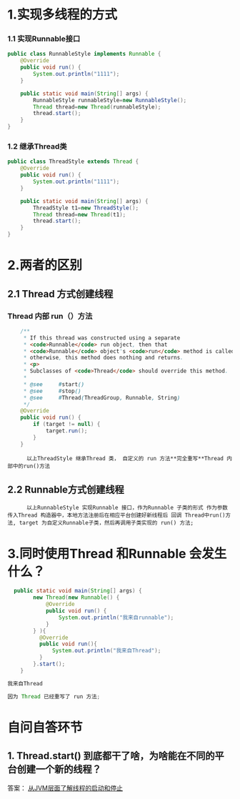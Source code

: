 <a name="YIivM"></a>
# 1.实现多线程的方式
<a name="bDf4K"></a>
### 1.1 实现Runnable接口
```java
public class RunnableStyle implements Runnable {
    @Override
    public void run() {
        System.out.println("1111");
    }

    public static void main(String[] args) {
        RunnableStyle runnableStyle=new RunnableStyle();
        Thread thread=new Thread(runnableStyle);
        thread.start();
    }
}
```
<a name="tpiHi"></a>
### 1.2 继承Thread类
```java
public class ThreadStyle extends Thread {
    @Override
    public void run() {
        System.out.println("1111");
    }

    public static void main(String[] args) {
        ThreadStyle t1=new ThreadStyle();
        Thread thread=new Thread(t1);
        thread.start();
    }
}
```
<a name="ERXJv"></a>
# 2.两者的区别
<a name="bMWKp"></a>
## 2.1 Thread 方式创建线程
<a name="pENgJ"></a>
### Thread 内部 run（）方法
```java
    /**
     * If this thread was constructed using a separate
     * <code>Runnable</code> run object, then that
     * <code>Runnable</code> object's <code>run</code> method is called;
     * otherwise, this method does nothing and returns.
     * <p>
     * Subclasses of <code>Thread</code> should override this method.
     *
     * @see     #start()
     * @see     #stop()
     * @see     #Thread(ThreadGroup, Runnable, String)
     */
    @Override
    public void run() {
        if (target != null) {
            target.run();
        }
    }
```
          以上ThreadStyle 继承Thread 类， 自定义的 run 方法**完全重写**Thread 内部中的run()方法
<a name="xwDXR"></a>
## 2.2 Runnable方式创建线程
          以上RunnableStyle 实现Runnable 接口，作为Runnable 子类的形式 作为参数传入Thread 构造器中，本地方法注册后在相应平台创建好新线程后 回调 Thread中run()方法, target 为自定义Runnable子类，然后再调用子类实现的 run() 方法;
<a name="4xCkq"></a>
# 3.同时使用Thread 和Runnable 会发生什么？
```java
  public static void main(String[] args) {
        new Thread(new Runnable() {
            @Override
            public void run() {
                System.out.println("我来自runnable");
            }
        } ){
          @Override
          public void run(){
              System.out.println("我来自Thread");
          }
        }.start();
    }
```
```java
我来自Thread

因为 Thread 已经重写了 run 方法;
```
<a name="UxCbv"></a>
# 自问自答环节
<a name="zZ1Mo"></a>
## 1. Thread.start() 到底都干了啥，为啥能在不同的平台创建一个新的线程？
   答案： [从JVM层面了解线程的启动和停止](https://segmentfault.com/a/1190000017255007)<br />

